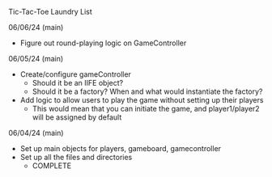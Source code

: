 Tic-Tac-Toe Laundry List

06/06/24 (main)
- Figure out round-playing logic on GameController

06/05/24 (main)
- Create/configure gameController
    - Should it be an IIFE object?
    - Should it be a factory? When and what would instantiate the factory?
- Add logic to allow users to play the game without setting up their players
    - This would mean that you can initiate the game, and player1/player2 will
      be assigned by default

06/04/24 (main)
- Set up main objects for players, gameboard, gamecontroller
- Set up all the files and directories
    - COMPLETE